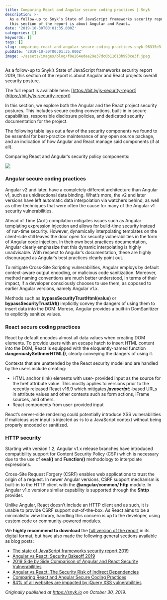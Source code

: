 ```yaml
---
title: Comparing React and Angular secure coding practices | Snyk
description: >-
  As a follow-up to Snyk’s State of JavaScript frameworks security report 2019,
  this section of the report is about Angular and React…
date: '2019-10-30T00:01:35.000Z'
categories: []
keywords: []
tags: []
slug: comparing-react-and-angular-secure-coding-practices-snyk-96315e3faf7d
pubDate: '2019-10-30T00:01:35.000Z'
image: ~/assets/images/blog/f8e264edee29e37dc0b11613b993ce3f.jpeg
---
```


As a follow-up to Snyk’s State of JavaScript frameworks security report 2019, this section of the report is about Angular and React projects overall security posture.

The full report is available here: [https://bit.ly/js-security-report](https://bit.ly/js-security-report)

In this section, we explore both the Angular and the React project security postures. This includes secure coding conventions, built-in in secure capabilities, responsible disclosure policies, and dedicated security documentation for the project.

The following table lays out a few of the security components we found to be essential for best-practice maintenance of any open source package, and an indication of how Angular and React manage said components (if at all).

Comparing React and Angular’s security policy components:

[![](https://cdn-images-1.medium.com/max/800/1*LJePWE1UMQENiZW1Y9bBOQ.png)](https://snyk.io/blog/comparing-react-and-angular-secure-coding-practices/)

### Angular secure coding practices

Angular v2 and later, have a completely different architecture than Angular v1, such as unidirectional data binding. What’s more, the v2 and later versions have left automatic data interpolation via watchers behind, as well as other techniques that were often the cause for many of the Angular v1 security vulnerabilities.

Ahead of Time (AoT) compilation mitigates issues such as Angular templating expression injection and allows for build-time security instead  
 of run-time security. However, dynamically interpolating templates on the client-side still leaves the door open for security vulnerabilities in the form of Angular code injection. In their own best practices documentation, Angular clearly emphasize that this dynamic interpolating is highly unadvisable. With respect to Angular’s documentation, these are highly discouraged as Angular’s best practices clearly point out.

To mitigate Cross-Site Scripting vulnerabilities, Angular employs by default context-aware output encoding, or malicious code sanitization. Moreover, method naming conventions are much better understood, in terms of their impact, if a developer consciously chooses to use them, as opposed to earlier Angular versions, namely Angular v1.x.

Methods such as **bypassSecurityTrustHtml(value)** or **bypassSecurityTrustUrl()** implicitly convey the dangers of using them to insert data into the DOM. Moreso, Angular provides a built-in DomSanitizer to explicitly sanitize values.

### React secure coding practices

React by default encodes almost all data values when creating DOM elements. To provide users with an escape hatch to insert HTML content into the DOM, React is equipped with the eloquently-named function **dangerouslySetInnerHTML()**, clearly conveying the dangers of using it.

Contexts that are unattended by the React security model and are handled by the users include creating:

*   HTML anchor (link) elements with user- provided input as the source for the href attribute value. This mostly applies to versions prior to the recently released React v16.9 which mitigates **_javascript:_**\-based URLs in attribute values and other contexts such as form actions, iFrame sources, and others.
*   React components from user-provided input

React’s server-side rendering could potentially introduce XSS vulnerabilities if malicious user input is injected as-is to a JavaScript context without being properly encoded or sanitized.

### HTTP security

Starting with version 1.2, Angular v1.x release branches have introduced compatibility support for Content Security Policy (CSP) which is necessary due to the use of **eval()** and **Function()** methodology to interpolate expressions.

Cross-Site Request Forgery (CSRF) enables web applications to trust the origin of a request. In newer Angular versions, CSRF support mechanism is built-in to the HTTP client with the **@angular/common/ http** module. In Angular v1.x versions similar capability is supported through the **$http** provider.

Unlike Angular, React doesn’t include an HTTP client and as such, it is unable to provide CSRF support out-of-the-box. As React aims to be a minimalistic view library, handling this concern is up to the developer, using custom code or community-powered modules.

We **highly recommend** **to download** the [full version of the report](https://bit.ly/js-security-report) in its digital format, but have also made the following general sections available as blog posts:

*   [The state of JavaScript frameworks security report 2019](https://snyk.io/blog/javascript-frameworks-security-report-2019/)
*   [Angular vs React: Security Bakeoff 2019](https://snyk.io/blog/angular-vs-react-security-bakeoff-2019)
*   [2019 Side by Side Comparison of Angular and React Security Vulnerabilities](https://snyk.io/blog/2019-side-by-side-comparison-of-angular-and-react-security-vulnerabilities)
*   [Angular vs React: The Security Risk of Indirect Dependencies](https://snyk.io/blog/angular-vs-react-the-security-risk-of-indirect-dependencies)
*   [Comparing React and Angular Secure Coding Practices](https://snyk.io/blog/comparing-react-and-angular-secure-coding-practices/)
*   [84% of all websites are impacted by jQuery XSS vulnerabilities](https://snyk.io/blog/84-percent-of-all-websites-impacted-by-jquery-xss-vulnerabilities/)

_Originally published at_ [_https://snyk.io_](https://snyk.io/blog/comparing-react-and-angular-secure-coding-practices/) _on October 30, 2019._